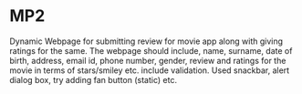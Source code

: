 # MP2
Dynamic Webpage for submitting review for movie app along with giving ratings for the same. The webpage should include, name, surname, date of birth, address, email id, phone number, gender, review and ratings for the movie in terms of stars/smiley etc. include validation. Used snackbar, alert dialog box, try adding fan button (static) etc.
